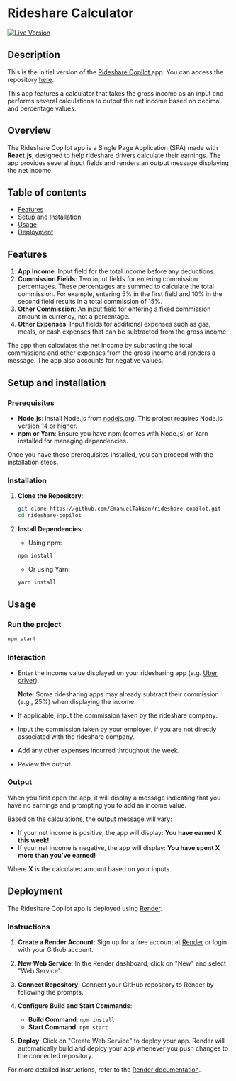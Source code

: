 # Rideshare Calculator

[![Live Version](https://img.shields.io/badge/Live%20Version-Click%20Here-brightgreen)](https://calculator.rideshare-copilot.eu)

## Description

This is the initial version of the [Rideshare Copilot ](https://www.rideshare-copilot.eu/) app. You can access the repository [here](https://github.com/EmanuelTabian/rideshare-copilot-v2).

This app features a calculator that takes the gross income as an input and performs several calculations to output the net income based on decimal and percentage values.

## Overview

The Rideshare Copilot app is a Single Page Application (SPA) made with **React.js**, designed to help rideshare drivers calculate their earnings. The app provides several input fields and renders an output message displaying the net income.

## Table of contents

- [Features](#features)
- [Setup and Installation](#setup-and-installation)
- [Usage](#usage)
- [Deployment](#deployment)

## Features

1. **App Income**: Input field for the total income before any deductions.
2. **Commission Fields**: Two input fields for entering commission percentages. These percentages are summed to calculate the total commission. For example, entering 5% in the first field and 10% in the second field results in a total commission of 15%.
3. **Other Commission**: An input field for entering a fixed commission amount in currency, not a percentage.
4. **Other Expenses**: Input fields for additional expenses such as gas, meals, or cash expenses that can be subtracted from the gross income.

The app then calculates the net income by subtracting the total commissions and other expenses from the gross income and renders a message. The app also accounts for negative values.

## Setup and installation

### Prerequisites

- **Node.js**: Install Node.js from [nodejs.org](https://nodejs.org/). This project requires Node.js version 14 or higher.
- **npm or Yarn**: Ensure you have npm (comes with Node.js) or Yarn installed for managing dependencies.

Once you have these prerequisites installed, you can proceed with the installation steps.

### Installation

1. **Clone the Repository**:

   ```bash
   git clone https://github.com/EmanuelTabian/rideshare-copilot.git
   cd rideshare-copilot
   ```

2. **Install Dependencies**:

   - Using npm:

   ```bash
   npm install
   ```

   - Or using Yarn:

   ```bash
   yarn install
   ```

## Usage

### Run the project

```bash
npm start
```

### Interaction

- Enter the income value displayed on your ridesharing app (e.g. [Uber driver](https://play.google.com/store/apps/details?id=com.ubercab.driver&hl=en&pli=1)).

  **Note**: Some ridesharing apps may already subtract their commission (e.g., 25%) when displaying the income.

- If applicable, input the commission taken by the rideshare company.

- Input the commission taken by your employer, if you are not directly associated with the rideshare company.

- Add any other expenses incurred throughout the week.

- Review the output.

### Output

When you first open the app, it will display a message indicating that you have no earnings and prompting you to add an income value.

Based on the calculations, the output message will vary:

- If your net income is positive, the app will display: **You have earned X this week!**
- If your net income is negative, the app will display: **You have spent X more than you've earned!**

Where **X** is the calculated amount based on your inputs.

## Deployment

The Rideshare Copilot app is deployed using [Render](https://render.com/).

### Instructions

1. **Create a Render Account**: Sign up for a free account at [Render](https://render.com/) or login with your Github account.

2. **New Web Service**: In the Render dashboard, click on "New" and select "Web Service".

3. **Connect Repository**: Connect your GitHub repository to Render by following the prompts.

4. **Configure Build and Start Commands**:

   - **Build Command**: `npm install`
   - **Start Command**: `npm start`

5. **Deploy**: Click on "Create Web Service" to deploy your app. Render will automatically build and deploy your app whenever you push changes to the connected repository.

For more detailed instructions, refer to the [Render documentation](https://render.com/docs).
